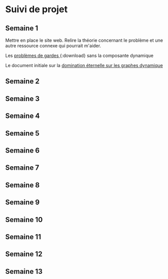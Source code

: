 # Suivi de projet

## Semaine 1
Mettre en place le site web. Relire la théorie concernant le problème et une autre ressource connexe qui pourrait m'aider.

Les [ problèmes de gardes ](https://www.researchgate.net/publication/264123208_Protecting_a_Graph_with_Mobile_Guards){:download}
sans la composante dynamique

Le document initiale sur la [ domination éternelle sur les graphes dynamique](UTF-8Eternal_domination_in_dynamic_graphs-2.pdf)

## Semaine 2

## Semaine 3

## Semaine 4

## Semaine 5

## Semaine 6

## Semaine 7

## Semaine 8

## Semaine 9

## Semaine 10

## Semaine 11

## Semaine 12

## Semaine 13
